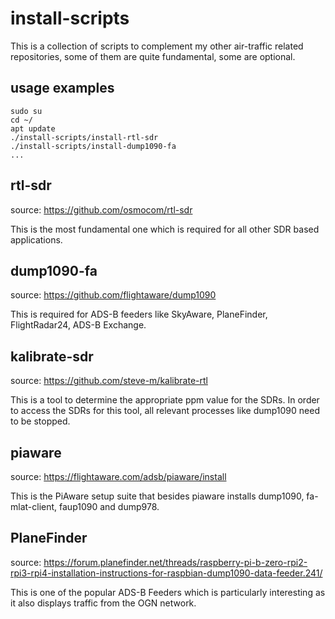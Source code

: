 # install-scripts

This is a collection of scripts to complement my other air-traffic related repositories, some of them are quite fundamental, some are optional.

## usage examples
```
sudo su
cd ~/
apt update
./install-scripts/install-rtl-sdr
./install-scripts/install-dump1090-fa
...
```
## rtl-sdr
source: https://github.com/osmocom/rtl-sdr

This is the most fundamental one which is required for all other SDR based applications.

## dump1090-fa
source: https://github.com/flightaware/dump1090

This is required for ADS-B feeders like SkyAware, PlaneFinder, FlightRadar24, ADS-B Exchange.

## kalibrate-sdr
source: https://github.com/steve-m/kalibrate-rtl

This is a tool to determine the appropriate ppm value for the SDRs. In order to access the SDRs for this tool, all relevant processes like dump1090 need to be stopped.

## piaware
source: https://flightaware.com/adsb/piaware/install

This is the PiAware setup suite that besides piaware installs dump1090, fa-mlat-client, faup1090 and dump978.

## PlaneFinder
source: https://forum.planefinder.net/threads/raspberry-pi-b-zero-rpi2-rpi3-rpi4-installation-instructions-for-raspbian-dump1090-data-feeder.241/

This is one of the popular ADS-B Feeders which is particularly interesting as it also displays traffic from the OGN network.
